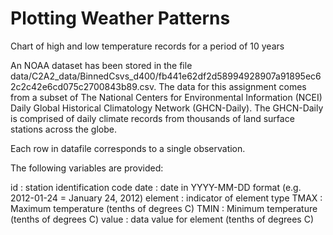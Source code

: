 # Plotting Weather Patterns
Chart of high and low temperature records for a period of 10 years

An NOAA dataset has been stored in the file data/C2A2_data/BinnedCsvs_d400/fb441e62df2d58994928907a91895ec62c2c42e6cd075c2700843b89.csv. The data for this assignment comes from a subset of The National Centers for Environmental Information (NCEI) Daily Global Historical Climatology Network (GHCN-Daily). The GHCN-Daily is comprised of daily climate records from thousands of land surface stations across the globe.

Each row in datafile corresponds to a single observation.

The following variables are provided:

id : station identification code
date : date in YYYY-MM-DD format (e.g. 2012-01-24 = January 24, 2012)
element : indicator of element type
TMAX : Maximum temperature (tenths of degrees C)
TMIN : Minimum temperature (tenths of degrees C)
value : data value for element (tenths of degrees C)
